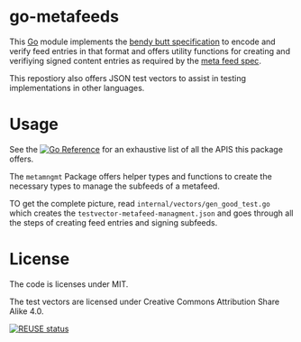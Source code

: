 <!--
SPDX-FileCopyrightText: 2021 The go-metafeed Authors

SPDX-License-Identifier: CC-BY-SA-4.0
-->

# go-metafeeds

This [Go](https://golang.org) module implements the [bendy butt specification](https://github.com/ssb-ngi-pointer/bendy-butt-spec/) to encode and verify feed entries in that format and offers utility functions for creating and verifiying signed content entries as required by the [meta feed spec](https://github.com/ssb-ngi-pointer/ssb-meta-feed-spec).

This repostiory also offers JSON test vectors to assist in testing implementations in other languages.

# Usage

See the [![Go Reference](https://pkg.go.dev/badge/github.com/ssb-ngi-pointer/go-metafeed.svg)](https://pkg.go.dev/github.com/ssb-ngi-pointer/go-metafeed) for an exhaustive list of all the APIS this package offers. 

The `metamngmt` Package offers helper types and functions to create the necessary types to manage the subfeeds of a metafeed.

TO get the complete picture, read `internal/vectors/gen_good_test.go` which creates the `testvector-metafeed-managment.json` and goes through all the steps of creating feed entries and signing subfeeds.


# License

The code is licenses under MIT.

The test vectors are licensed under Creative Commons Attribution Share Alike 4.0.

[![REUSE status](https://api.reuse.software/badge/github.com/ssb-ngi-pointer/go-metafeed)](https://api.reuse.software/info/github.com/ssb-ngi-pointer/go-metafeed)

